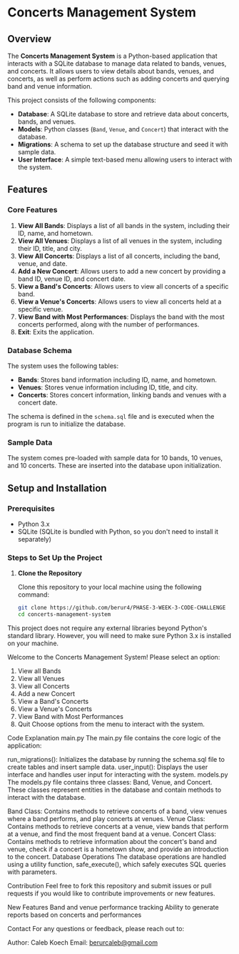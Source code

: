 # Concerts Management System

## Overview

The **Concerts Management System** is a Python-based application that interacts with a SQLite database to manage data related to bands, venues, and concerts. It allows users to view details about bands, venues, and concerts, as well as perform actions such as adding concerts and querying band and venue information.

This project consists of the following components:

- **Database**: A SQLite database to store and retrieve data about concerts, bands, and venues.
- **Models**: Python classes (`Band`, `Venue`, and `Concert`) that interact with the database.
- **Migrations**: A schema to set up the database structure and seed it with sample data.
- **User Interface**: A simple text-based menu allowing users to interact with the system.

## Features

### Core Features

1. **View All Bands**: Displays a list of all bands in the system, including their ID, name, and hometown.
2. **View All Venues**: Displays a list of all venues in the system, including their ID, title, and city.
3. **View All Concerts**: Displays a list of all concerts, including the band, venue, and date.
4. **Add a New Concert**: Allows users to add a new concert by providing a band ID, venue ID, and concert date.
5. **View a Band's Concerts**: Allows users to view all concerts of a specific band.
6. **View a Venue's Concerts**: Allows users to view all concerts held at a specific venue.
7. **View Band with Most Performances**: Displays the band with the most concerts performed, along with the number of performances.
8. **Exit**: Exits the application.

### Database Schema

The system uses the following tables:

- **Bands**: Stores band information including ID, name, and hometown.
- **Venues**: Stores venue information including ID, title, and city.
- **Concerts**: Stores concert information, linking bands and venues with a concert date.

The schema is defined in the `schema.sql` file and is executed when the program is run to initialize the database.

### Sample Data

The system comes pre-loaded with sample data for 10 bands, 10 venues, and 10 concerts. These are inserted into the database upon initialization.

## Setup and Installation

### Prerequisites

- Python 3.x
- SQLite (SQLite is bundled with Python, so you don't need to install it separately)

### Steps to Set Up the Project

1. **Clone the Repository**

   Clone this repository to your local machine using the following command:

   ```bash
   git clone https://github.com/berur4/PHASE-3-WEEK-3-CODE-CHALLENGE
   cd concerts-management-system

This project does not require any external libraries beyond Python's standard library. However, you will need to make sure Python 3.x is installed on your machine.


Welcome to the Concerts Management System!
Please select an option:
1. View all Bands
2. View all Venues
3. View all Concerts
4. Add a new Concert
5. View a Band's Concerts
6. View a Venue's Concerts
7. View Band with Most Performances
8. Quit
Choose options from the menu to interact with the system.

Code Explanation
main.py
The main.py file contains the core logic of the application:

run_migrations(): Initializes the database by running the schema.sql file to create tables and insert sample data.
user_input(): Displays the user interface and handles user input for interacting with the system.
models.py
The models.py file contains three classes: Band, Venue, and Concert. These classes represent entities in the database and contain methods to interact with the database.

Band Class: Contains methods to retrieve concerts of a band, view venues where a band performs, and play concerts at venues.
Venue Class: Contains methods to retrieve concerts at a venue, view bands that perform at a venue, and find the most frequent band at a venue.
Concert Class: Contains methods to retrieve information about the concert's band and venue, check if a concert is a hometown show, and provide an introduction to the concert.
Database Operations
The database operations are handled using a utility function, safe_execute(), which safely executes SQL queries with parameters.

Contribution
Feel free to fork this repository and submit issues or pull requests if you would like to contribute improvements or new features.

New Features
Band and venue performance tracking
Ability to generate reports based on concerts and performances

Contact
For any questions or feedback, please reach out to:

Author: Caleb Koech
Email: berurcaleb@gmail.com